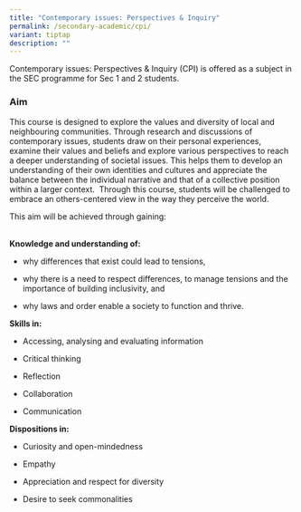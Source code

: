 ```yaml
---
title: "Contemporary issues: Perspectives & Inquiry"
permalink: /secondary-academic/cpi/
variant: tiptap
description: ""
---
```

<p>Contemporary issues: Perspectives &amp; Inquiry (CPI) is offered as a
subject in the SEC programme for Sec 1 and 2 students.&nbsp;</p>
<h3>Aim</h3>
<p>This course is designed to explore the values and diversity of local and
neighbouring communities. Through research and discussions of contemporary
issues, students draw on their personal experiences, examine their values
and beliefs and explore various perspectives to reach a deeper understanding
of societal issues. This helps them to develop an understanding of their
own identities and cultures and appreciate the balance between the individual
narrative and that of a collective position within a larger context.&nbsp;
Through this course, students will be challenged to embrace an others-centered
view in the way they perceive the world.&nbsp;</p>
<p></p>
<p>This aim will be achieved through gaining:</p>
<p><strong><br>Knowledge and understanding of:</strong>
</p>
<ul>
<li>
<p>why differences that exist could lead to tensions,&nbsp;</p>
</li>
<li>
<p>why there is a need to respect differences, to manage tensions and the
importance of building inclusivity, and</p>
</li>
<li>
<p>why laws and order enable a society to function and thrive.</p>
</li>
</ul>
<p></p>
<p><strong>Skills in:</strong>
</p>
<ul>
<li>
<p>Accessing, analysing and evaluating information</p>
</li>
<li>
<p>Critical thinking</p>
</li>
<li>
<p>Reflection</p>
</li>
<li>
<p>Collaboration&nbsp;</p>
</li>
<li>
<p>Communication</p>
</li>
</ul>
<p></p>
<p><strong>Dispositions in:</strong>
</p>
<ul>
<li>
<p>Curiosity and open-mindedness&nbsp;</p>
</li>
<li>
<p>Empathy&nbsp;</p>
</li>
<li>
<p>Appreciation and respect for diversity</p>
</li>
<li>
<p>Desire to seek commonalities</p>
</li>
</ul>
<p></p>
<p></p>